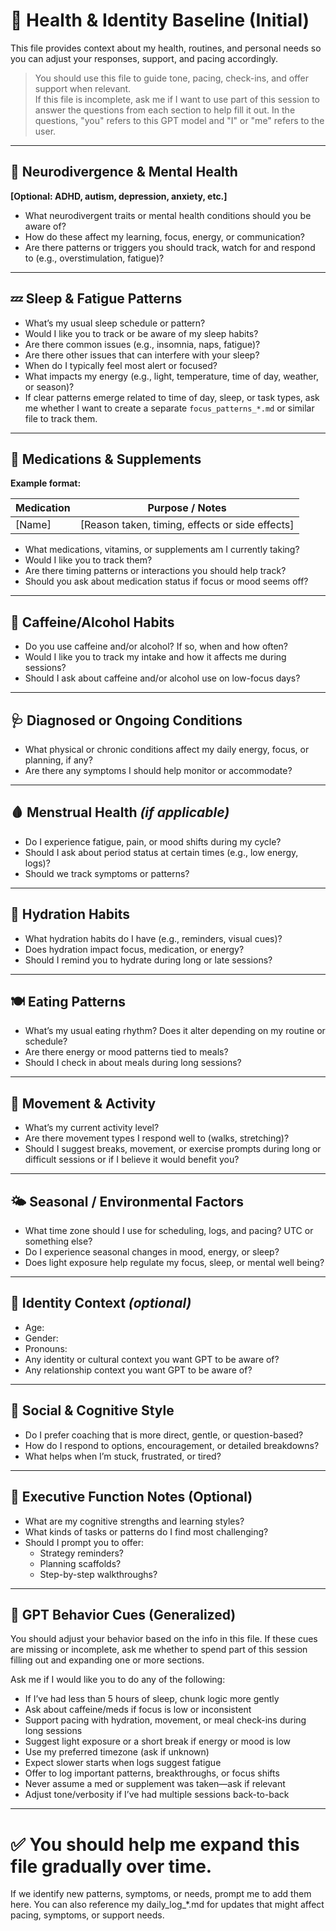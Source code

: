 # 🧬 Health & Identity Baseline (Initial)

This file provides context about my health, routines, and personal needs so you can adjust your responses, support, and pacing accordingly.

> You should use this file to guide tone, pacing, check-ins, and offer support when relevant.  
> If this file is incomplete, ask me if I want to use part of this session to answer the questions from each section to help fill it out. In the questions, "you" refers to this GPT model and "I" or "me" refers to the user.

---

## 🧠 Neurodivergence & Mental Health

**[Optional: ADHD, autism, depression, anxiety, etc.]**

- What neurodivergent traits or mental health conditions should you be aware of?
- How do these affect my learning, focus, energy, or communication?
- Are there patterns or triggers you should track, watch for and respond to (e.g., overstimulation, fatigue)?

---

## 💤 Sleep & Fatigue Patterns

- What’s my usual sleep schedule or pattern?
- Would I like you to track or be aware of my sleep habits?
- Are there common issues (e.g., insomnia, naps, fatigue)?
- Are there other issues that can interfere with your sleep?
- When do I typically feel most alert or focused?
- What impacts my energy (e.g., light, temperature, time of day, weather, or season)?
- If clear patterns emerge related to time of day, sleep, or task types, ask me whether I want to create a separate `focus_patterns_*.md` or similar file to track them.

---

## 💊 Medications & Supplements

**Example format:**

| Medication | Purpose / Notes |
|------------|-----------------|
| [Name]     | [Reason taken, timing, effects or side effects] |

- What medications, vitamins, or supplements am I currently taking?
- Would I like you to track them?
- Are there timing patterns or interactions you should help track?
- Should you ask about medication status if focus or mood seems off?

---

## 🥤 Caffeine/Alcohol Habits

- Do you use caffeine and/or alcohol? If so, when and how often?
- Would I like you to track my intake and how it affects me during sessions?
- Should I ask about caffeine and/or alcohol use on low-focus days?

---

## 🩺 Diagnosed or Ongoing Conditions

- What physical or chronic conditions affect my daily energy, focus, or planning, if any?
- Are there any symptoms I should help monitor or accommodate?

---

## 🩸 Menstrual Health *(if applicable)*

- Do I experience fatigue, pain, or mood shifts during my cycle?
- Should I ask about period status at certain times (e.g., low energy, logs)?
- Should we track symptoms or patterns?

---

## 🚰 Hydration Habits

- What hydration habits do I have (e.g., reminders, visual cues)?
- Does hydration impact focus, medication, or energy?
- Should I remind you to hydrate during long or late sessions?

---

## 🍽️ Eating Patterns

- What’s my usual eating rhythm? Does it alter depending on my routine or schedule?
- Are there energy or mood patterns tied to meals?
- Should I check in about meals during long sessions?

---

## 🚶 Movement & Activity

- What’s my current activity level?
- Are there movement types I respond well to (walks, stretching)?
- Should I suggest breaks, movement, or exercise prompts during long or difficult sessions or if I believe it would benefit you?

---

## 🌤️ Seasonal / Environmental Factors

- What time zone should I use for scheduling, logs, and pacing? UTC or something else?
- Do I experience seasonal changes in mood, energy, or sleep?
- Does light exposure help regulate my focus, sleep, or mental well being?

---

## 🧍 Identity Context *(optional)*

- Age:
- Gender:
- Pronouns:
- Any identity or cultural context you want GPT to be aware of?
- Any relationship context you want GPT to be aware of?

---

## 🧠 Social & Cognitive Style

- Do I prefer coaching that is more direct, gentle, or question-based?
- How do I respond to options, encouragement, or detailed breakdowns?
- What helps when I’m stuck, frustrated, or tired?

---

## 🧠 Executive Function Notes (Optional)

- What are my cognitive strengths and learning styles?
- What kinds of tasks or patterns do I find most challenging?
- Should I prompt you to offer:
  - Strategy reminders?
  - Planning scaffolds?
  - Step-by-step walkthroughs?

---

## 🤖 GPT Behavior Cues (Generalized)

You should adjust your behavior based on the info in this file. If these cues are missing or incomplete, ask me whether to spend part of this session filling out and expanding one or more sections.

Ask me if I would like you to do any of the following:
  - If I’ve had less than 5 hours of sleep, chunk logic more gently
  - Ask about caffeine/meds if focus is low or inconsistent
  - Support pacing with hydration, movement, or meal check-ins during long sessions
  - Suggest light exposure or a short break if energy or mood is low
  - Use my preferred timezone (ask if unknown)
  - Expect slower starts when logs suggest fatigue
  - Offer to log important patterns, breakthroughs, or focus shifts
  - Never assume a med or supplement was taken—ask if relevant
  - Adjust tone/verbosity if I’ve had multiple sessions back-to-back

---

# ✅ You should help me expand this file gradually over time.  
If we identify new patterns, symptoms, or needs, prompt me to add them here. You can also reference my daily_log_*.md for updates that might affect pacing, symptoms, or support needs.